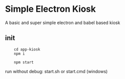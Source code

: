 # Simple Electron Kiosk

A basic and super simple electron and babel based kiosk


## init
```
    cd app-kiosk
    npm i

    npm start
```

run without debug: start.sh or start.cmd (windows)